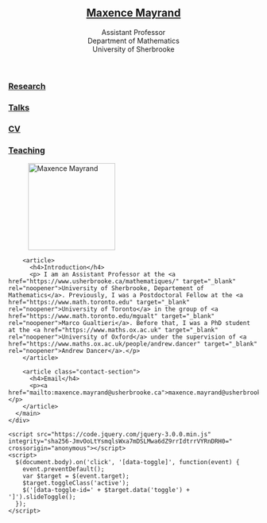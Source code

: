 <!doctype html>
<html lang="fr">
  <head>
    <meta charset="utf-8">
    <meta name="viewport" content="width=device-width, initial-scale=1.0">
    <meta name="description" content="Assistant Professor, University of Sherbrooke, Department of Mathematics">
    <title>Maxence Mayrand - Professeur</title>
    <link rel="stylesheet" href="stylesheets/styles.css?v=3">
  </head>
  <body>
    <div class="container">
      <aside class="sidebar">
        <header>
          <h1><a href="./" class="site-title">Maxence Mayrand</a></h1>
          <div class="profile-info">
            <p>Assistant Professor<br>
              Department of Mathematics<br>
              University of Sherbrooke</p>
          </div>
        </header>
        <nav class="main-navigation">
          <h3><a href="./research.html">Research</a></h3>
          <h3><a href="./talks.html">Talks</a></h3>
          <h3><a href="./cv.html">CV</a></h3>
          <h3><a href="./teaching.html">Teaching</a></h3>
        </nav>
      </aside>
      <main class="content">
        <figure class="profile-image">
          <img src="./maxencemayrand.jpg" width="175" alt="Maxence Mayrand">
        </figure>
        
        <article>
          <h4>Introduction</h4>
          <p> I am an Assistant Professor at the <a href="https://www.usherbrooke.ca/mathematiques/" target="_blank" rel="noopener">University of Sherbrooke, Departement of Mathematics</a>. Previously, I was a Postdoctoral Fellow at the <a href="https://www.math.toronto.edu" target="_blank" rel="noopener">University of Toronto</a> in the group of <a href="https://www.math.toronto.edu/mgualt" target="_blank" rel="noopener">Marco Gualtieri</a>. Before that, I was a PhD student at the <a href="https://www.maths.ox.ac.uk" target="_blank" rel="noopener">University of Oxford</a> under the supervision of <a href="https://www.maths.ox.ac.uk/people/andrew.dancer" target="_blank" rel="noopener">Andrew Dancer</a>.</p>
        </article>
        
        <article class="contact-section">
          <h4>Email</h4>
          <p><a href="mailto:maxence.mayrand@usherbrooke.ca">maxence.mayrand@usherbrooke.ca</a></p>
        </article>
      </main>
    </div>
    
    <script src="https://code.jquery.com/jquery-3.0.0.min.js" integrity="sha256-JmvOoLtYsmqlsWxa7mDSLMwa6dZ9rrIdtrrVYRnDRH0=" crossorigin="anonymous"></script>
    <script>
      $(document.body).on('click', '[data-toggle]', function(event) {
        event.preventDefault();
        var $target = $(event.target);
        $target.toggleClass('active');
        $('[data-toggle-id=' + $target.data('toggle') + ']').slideToggle();
      });
    </script>
  </body>
</html>
